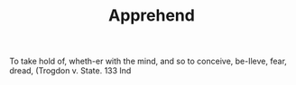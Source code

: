---
title: Apprehend
permalink: "/definitions/apprehend.html"
body: To take hold of, wheth-er with the mind, and so to conceive, be-Ileve, fear,
  dread, (Trogdon v. State. 133 Ind
published_at: '2018-07-07'
layout: post
---